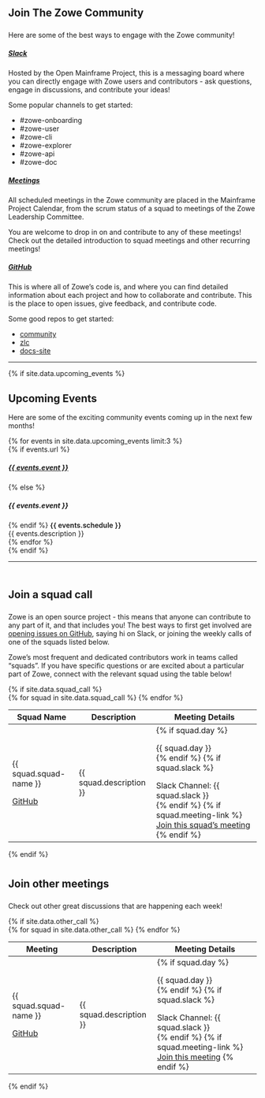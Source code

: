 ---
---

<!-- SPDX-License-Identifier: CC-BY-4.0 -->
<!-- Copyright Contributors to the Zowe project. -->

<section class="whitebackground">
  <h1 id="download" style="margin-bottom: 1.5rem">Join The Zowe Community</h1>
  <p>Here are some of the best ways to engage with the Zowe community!</p>

  <div class="card-deck">
  <div class="card mb-3">
    <div class="card-body">
      <div class="d-flex align-items-baseline">
        <h5 class="text-left"><a href="{{ site.slack_url }}">Slack</a></h5>
        <i class="fab fa-slack fa-lg ml-2"><a href="{{ site.slack_url }}"></a></i>
      </div>
      <p class="card-text">Hosted by the Open Mainframe Project, this is a messaging board where you can directly engage with Zowe users and contributors - ask questions, engage in discussions, and contribute your ideas!</p>
      <p>Some popular channels to get started: <ul>
      <li>#zowe-onboarding</li> 
      <li>#zowe-user</li> 
      <li>#zowe-cli</li> 
      <li>#zowe-explorer</li> 
      <li>#zowe-api</li>
      <li>#zowe-doc</li> 
      </ul>
      </p>
    </div>
  </div>
  <div class="card mb-3">
    <div class="card-body">
      <div class="d-flex align-items-baseline">
        <h5 class="text-left"><a href="{{ site.omp_calendar_url }}">Meetings</a></h5>
        <i class="far fa-calendar-alt fa-lg ml-2"><a href="{{ site.slack_url }}"></a></i>
      </div>
      <p class="card-text">All scheduled meetings in the Zowe community are placed in the Mainframe Project Calendar, from the scrum status of a squad to meetings of the Zowe Leadership Committee. </p>
      <p>You are welcome to drop in on and contribute to any of these meetings! Check out the detailed introduction to squad meetings and other recurring meetings! </p>
    </div>
  </div>
  <div class="card mb-3">
    <div class="card-body">
      <div class="d-flex align-items-baseline">
        <h5 class="text-left"><a href="{{ site.github_repo_url }}">GitHub</a></h5>
        <i class="fab fa-github fa-lg ml-2"><a href="{{ site.github_repo_url }}"></a></i>
      </div>
      <p class="card-text">This is where all of Zowe’s code is, and where you can find detailed information about each project and how to collaborate and contribute. This is the place to open issues, give feedback, and contribute code.</p>
      <p>Some good repos to get started: <ul>
      <li><a href="{{ site.zowe_community_repo_url }}">community</a></li> 
      <li><a href="{{ site.zowe_zlc_repo_url }}">zlc</a></li> 
      <li><a href="{{ site.zowe_docs_repo_url }}">docs-site</a></li>  
      </ul>
      </p>
    </div>
  </div>
</div>

  <hr class="w-75 mt-5 mb-5">
  
  {% if site.data.upcoming_events %}
    <section class="py-4" id="events">
    <div class="container">
      <h2 class="mb-3">Upcoming Events</h2>
      <p class="mb-0">Here are some of the exciting community events coming up in the next few months!</p>
      <div class="row py-4">
        {% for events in site.data.upcoming_events limit:3 %}
        <div class="col-md-4 px-3 pb-4 pb-md-0">
          <div class="w-100 px-4 py-4 rounded shadow bg-light h-100">
          {% if events.url %}
            <h5 class="border-bottom border-primary pb-2"><a href="{{ events.url }}">{{ events.event }}</a></h5>
          {% else %}
            <h5 class="border-bottom border-primary pb-2">{{ events.event }}</h5>
          {% endif %}
            <span style="font-weight: 600">{{ events.schedule }}</span>
            <br>
            <span class="text-muted small">{{ events.description }}</span>
          </div>
        </div>
        {% endfor %}
      </div>
    </div>
    </section>
  {% endif %}

  <hr class="w-75 mt-5 mb-5">

  <div style="padding-top: 2%">
    <h2 style="margin-bottom: 1.5rem">Join a squad call</h2>
    <p>Zowe is an open source project - this means that anyone can contribute to any part of it, and that includes you! The best ways to first get involved are <a href="{{ site.create_zowe_issue_url }}">opening issues on GitHub</a>, saying hi on Slack, or joining the weekly calls of one of the squads listed below.</p>
    <p>Zowe’s most frequent and dedicated contributors work in teams called “squads”. If you have specific questions or are excited about a particular part of Zowe, connect with the relevant squad using the table below!</p>
    {% if site.data.squad_call %}
    <div>
      <table class="table table-bordered">
        <thead>
          <tr>
            <th scope="col">Squad Name</th>
            <th scope="col" colspan="2">Description</th>
            <th scope="col">Meeting Details</th>
          </tr>
        </thead>
        <tbody>
          {% for squad in site.data.squad_call %}
            <tr>
              <td>
                <p style="margin-bottom: 0">{{ squad.squad-name }}</p>
                <a href="{{ squad.github-link }}"><p>GitHub</p></a>
              </td>
              <td colspan="2">{{ squad.description }}</td>
              <td>
                {% if squad.day %}
                  <p style="margin-bottom: 0rem">{{ squad.day }}</p>
                {% endif %}
                {% if squad.slack %}
                  <p style="margin-bottom: 0rem">Slack Channel: {{ squad.slack }}</p>
                {% endif %}
                {% if squad.meeting-link %}
                  <a href="{{ squad.meeting-link }}">Join this squad’s meeting</a>
                {% endif %}
                <!--
                <br>
                {% if squad.meeting-topic %}
                  <a href="{{ squad.meeting-topic }}">Submit a meeting topic</a>
                {% endif %}
                -->
              </td>
            </tr>
          {% endfor %}
        </tbody>
      </table>
    </div>
    {% endif %}
  </div>

  <div style="padding-top: 2%">
    <h2 style="margin-bottom: 1.5rem">Join other meetings</h2>
    <p>Check out other great discussions that are happening each week!</p>
    {% if site.data.other_call %}
    <div>
      <table class="table table-bordered">
        <thead>
          <tr>
            <th scope="col">Meeting</th>
            <th scope="col" colspan="2">Description</th>
            <th scope="col">Meeting Details</th>
          </tr>
        </thead>
        <tbody>
          {% for squad in site.data.other_call %}
            <tr>
              <td>
                <p style="margin-bottom: 0">{{ squad.squad-name }}</p>
                <a href="{{ squad.github-link }}"><p>GitHub</p></a>
              </td>
              <td colspan="2">{{ squad.description }}</td>
              <td>
                {% if squad.day %}
                  <p style="margin-bottom: 0rem">{{ squad.day }}</p>
                {% endif %}
                {% if squad.slack %}
                  <p style="margin-bottom: 0rem">Slack Channel: {{ squad.slack }}</p>
                {% endif %}
                {% if squad.meeting-link %}
                  <a href="{{ squad.meeting-link }}">Join this meeting</a>
                {% endif %}
              </td>
            </tr>
          {% endfor %}
        </tbody>
      </table>
    </div>
    {% endif %}
  </div>
</section>
